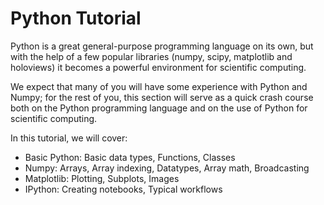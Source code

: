 # Python Tutorial

Python is a great general-purpose programming language on its own, but with the help of a few popular libraries (numpy, scipy, matplotlib and holoviews) it becomes a powerful environment for scientific computing.

We expect that many of you will have some experience with Python and Numpy; for the rest of you, this section will serve as a quick crash course both on the Python programming language and on the use of Python for scientific computing.

In this tutorial, we will cover:

* Basic Python: Basic data types, Functions, Classes
* Numpy: Arrays, Array indexing, Datatypes, Array math, Broadcasting
* Matplotlib: Plotting, Subplots, Images
* IPython: Creating notebooks, Typical workflows
